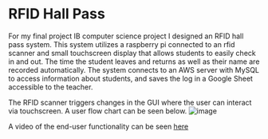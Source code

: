 # RFID Hall Pass

For my final project IB computer science project I designed an RFID hall pass system. This system utilizes a raspberry pi connected to an
rfid scanner and small touchscreen display that allows students to easily check in and out. The time the student leaves and returns as well as their name
are recorded automatically. The system connects to an AWS server with MySQL to access information about students, and saves the log in a Google Sheet accessible to the teacher.

The RFID scanner triggers changes in the GUI where the user can interact via touchscreen. A user flow chart can be seen below.
![image](https://github.com/user-attachments/assets/1edbed3c-a688-4777-947b-7b8eb29eff85)


A video of the end-user functionality can be seen [here](https://github.com/user-attachments/assets/58a7592e-1c33-4029-bee5-49788d0a3cfe)
